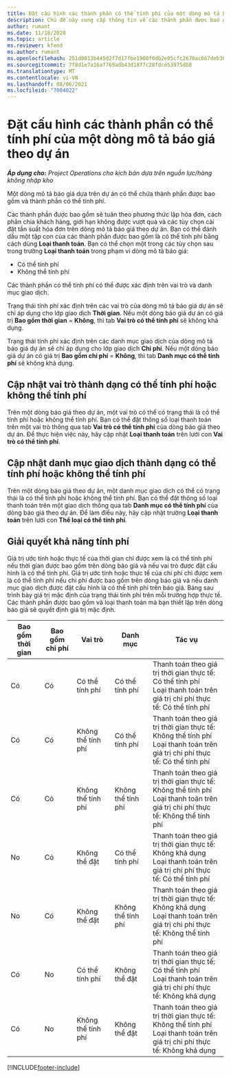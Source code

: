 ```yaml
---
title: Đặt cấu hình các thành phần có thể tính phí của một dòng mô tả báo giá theo dự án
description: Chủ đề này cung cấp thông tin về các thành phần được bao gồm, có thể tính phí và không thể tính phí trên các dòng mô tả báo giá theo dự án.
author: rumant
ms.date: 11/18/2020
ms.topic: article
ms.reviewer: kfend
ms.author: rumant
ms.openlocfilehash: 251d0013b445d2f7d17fbe1908f0db2e05cfc2670ac667deb363c98f608a2aef
ms.sourcegitcommit: 7f8d1e7a16af769adb43d1877c28fdce53975db8
ms.translationtype: MT
ms.contentlocale: vi-VN
ms.lasthandoff: 08/06/2021
ms.locfileid: "7004022"
---
```

# <a name="configure-the-chargeable-components-of-a-project-based-quote-line"></a>Đặt cấu hình các thành phần có thể tính phí của một dòng mô tả báo giá theo dự án

_**Áp dụng cho:** Project Operations cho kịch bản dựa trên nguồn lực/hàng không nhập kho_

Một dòng mô tả báo giá dựa trên dự án có thể chứa thành phần được bao gồm và thành phần có thể tính phí.

Các thành phần được bao gồm sẽ tuân theo phương thức lập hóa đơn, cách phân chia khách hàng, giới hạn không được vượt quá và các tùy chọn cài đặt tần suất hóa đơn trên dòng mô tả báo giá theo dự án.
Bạn có thể đánh dấu một tập con của các thành phần được bao gồm là có thể tính phí bằng cách dùng **Loại thanh toán**. Bạn có thể chọn một trong các tùy chọn sau trong trường **Loại thanh toán** trong phạm vi dòng mô tả báo giá:

   - Có thể tính phí
   - Không thể tính phí

Các thành phần có thể tính phí có thể được xác định trên vai trò và danh mục giao dịch.

Trạng thái tính phí xác định trên các vai trò của dòng mô tả báo giá dự án sẽ chỉ áp dụng cho lớp giao dịch **Thời gian**. Nếu một dòng báo giá dự án có giá trị **Bao gồm thời gian** = **Không**, thì tab **Vai trò có thể tính phí** sẽ không khả dụng.

Trạng thái tính phí xác định trên các danh mục giao dịch của dòng mô tả báo giá dự án sẽ chỉ áp dụng cho lớp giao dịch **Chi phí**. Nếu một dòng báo giá dự án có giá trị **Bao gồm chi phí** = **Không**, thì tab **Danh mục có thể tính phí** sẽ không khả dụng.

## <a name="update-a-role-to-be-chargeable-or-non-chargeable"></a>Cập nhật vai trò thành dạng có thể tính phí hoặc không thể tính phí
Trên một dòng báo giá theo dự án, một vai trò có thể có trạng thái là có thể tính phí hoặc không thể tính phí. Bạn có thể đặt thông số loại thanh toán trên một vai trò thông qua tab **Vai trò có thể tính phí** của dòng báo giá theo dự án. Để thực hiện việc này, hãy cập nhật **Loại thanh toán** trên lưới con **Vai trò có thể tính phí**. 

## <a name="update-a-transaction-category-to-be-chargeable-or-non-chargeable"></a>Cập nhật danh mục giao dịch thành dạng có thể tính phí hoặc không thể tính phí
Trên một dòng báo giá theo dự án, một danh mục giao dịch có thể có trạng thái là có thể tính phí hoặc không thể tính phí. Bạn có thể đặt thông số loại thanh toán trên một giao dịch thông qua tab **Danh mục có thể tính phí** của dòng báo giá theo dự án. Để làm điều này, hãy cập nhật trường **Loại thanh toán** trên lưới con **Thể loại có thể tính phí**. 

## <a name="resolve-chargeability"></a>Giải quyết khả năng tính phí

Giá trị ước tính hoặc thực tế của thời gian chỉ được xem là có thể tính phí nếu thời gian được bao gồm trên dòng báo giá và nếu vai trò được đặt cấu hình là có thể tính phí.
Giá trị ước tính hoặc thực tế của chi phí chỉ được xem là có thể tính phí nếu chi phí được bao gồm trên dòng báo giá và nếu danh mục giao dịch được đặt cấu hình là có thể tính phí trên báo giá. Bảng sau trình bày giá trị mặc định của trạng thái tính phí trên mỗi trường hợp thực tế. Các thành phần được bao gồm và loại thanh toán mà bạn thiết lập trên dòng báo giá sẽ quyết định giá trị mặc định.

| Bao gồm thời gian | Bao gồm chi phí | Vai trò | Danh mục | Tác vụ |
| --- | --- | --- | --- | --- |
| Có | Có | Có thể tính phí | Có thể tính phí | Thanh toán theo giá trị thời gian thực tế: Có thể tính phí </br>Loại thanh toán trên giá trị chi phí thực tế: Có thể tính phí |
| Có | Có | Không thể tính phí | Có thể tính phí | Thanh toán theo giá trị thời gian thực tế: Không thể tính phí </br>Loại thanh toán trên giá trị chi phí thực tế: Có thể tính phí |
| Có | Có | Không thể tính phí | Không thể tính phí | Thanh toán theo giá trị thời gian thực tế: Không thể tính phí </br>Loại thanh toán trên giá trị chi phí thực tế: Không thể tính phí |
| No | Có | Không thể đặt | Có thể tính phí | Thanh toán theo giá trị thời gian thực tế: Không khả dụng </br>Loại thanh toán trên giá trị chi phí thực tế: Có thể tính phí |
| No | Có | Không thể đặt | Không thể tính phí | Thanh toán theo giá trị thời gian thực tế: Không khả dụng </br>Loại thanh toán trên giá trị chi phí thực tế: Không thể tính phí |
| Có | No | Có thể tính phí | Không thể đặt | Thanh toán theo giá trị thời gian thực tế: Có thể tính phí </br>Loại thanh toán trên giá trị chi phí thực tế: Không khả dụng |
| Có | No | Không thể tính phí | Không thể đặt | Thanh toán theo giá trị thời gian thực tế: Không thể tính phí </br> Loại thanh toán trên giá trị chi phí thực tế: Không khả dụng |


[!INCLUDE[footer-include](../includes/footer-banner.md)]